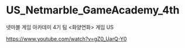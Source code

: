 # US_Netmarble_GameAcademy_4th
 넷마블 게임 아카데미 4기 팀 <화양연화> 게임 US
 
 
https://www.youtube.com/watch?v=gZ0_UarQ-Y0
